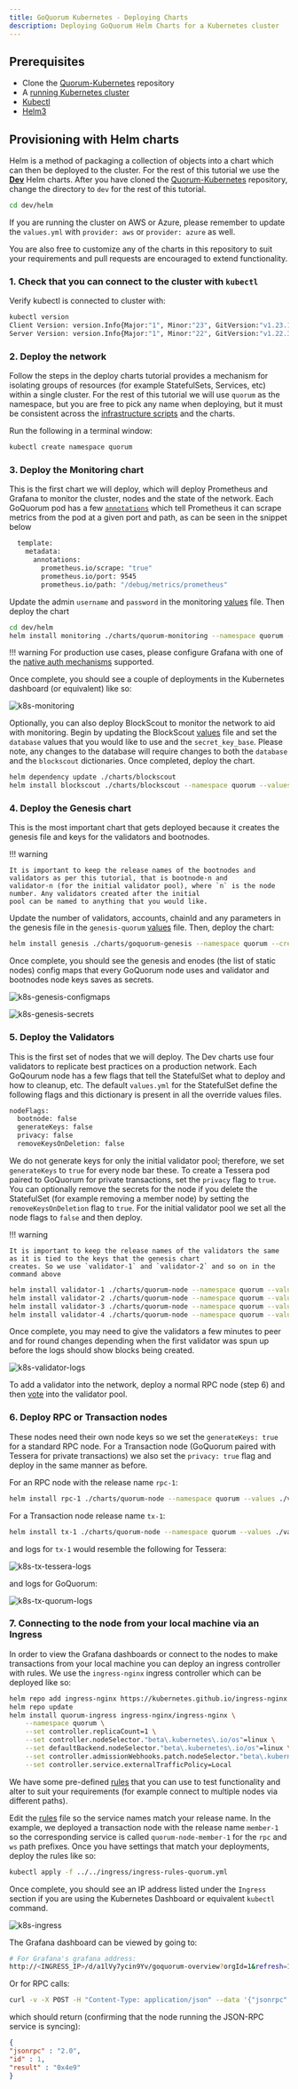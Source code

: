 ```yaml
---
title: GoQuorum Kubernetes - Deploying Charts
description: Deploying GoQuorum Helm Charts for a Kubernetes cluster
---
```


## Prerequisites

* Clone the [Quorum-Kubernetes](https://github.com/ConsenSys/quorum-kubernetes) repository
* A [running Kubernetes cluster](./create-cluster.md)
* [Kubectl](https://kubernetes.io/docs/tasks/tools/)
* [Helm3](https://helm.sh/docs/intro/install/)

## Provisioning with Helm charts

Helm is a method of packaging a collection of objects into a chart which can then be deployed to the cluster. For the
rest of this tutorial we use the **[Dev](https://github.com/ConsenSys/quorum-kubernetes/tree/master/dev)** Helm charts.
After you have cloned the [Quorum-Kubernetes](https://github.com/ConsenSys/quorum-kubernetes) repository, change
the directory to `dev` for the rest of this tutorial.

```bash
cd dev/helm
```

If you are running the cluster on AWS or Azure, please remember to update the `values.yml` with `provider: aws` or
`provider: azure` as well.

You are also free to customize any of the charts in this repository to suit your requirements and pull requests are
encouraged to extend functionality.

### 1. Check that you can connect to the cluster with `kubectl`

Verify kubectl is connected to cluster with:

```bash
kubectl version
Client Version: version.Info{Major:"1", Minor:"23", GitVersion:"v1.23.1", GitCommit:"86ec240af8cbd1b60bcc4c03c20da9b98005b92e", GitTreeState:"clean", BuildDate:"2021-12-16T11:41:01Z", GoVersion:"go1.17.5", Compiler:"gc", Platform:"linux/amd64"}
Server Version: version.Info{Major:"1", Minor:"22", GitVersion:"v1.22.3", GitCommit:"c92036820499fedefec0f847e2054d824aea6cd1", GitTreeState:"clean", BuildDate:"2021-10-27T18:35:25Z", GoVersion:"go1.16.9", Compiler:"gc", Platform:"linux/amd64"}
```

### 2. Deploy the network

Follow the steps in the deploy charts tutorial  provides a mechanism for isolating groups of resources (for example
StatefulSets, Services, etc) within a single cluster. For the rest of this tutorial we will use `quorum` as the namespace,
but you are free to pick any name when deploying, but it must be consistent across the
[infrastructure scripts](./create-cluster.md) and the charts.

Run the following in a terminal window:

```bash
kubectl create namespace quorum
```

### 3. Deploy the Monitoring chart

This is the first chart we will deploy, which will deploy Prometheus and Grafana to monitor the cluster, nodes and the
state of the network. Each GoQuorum pod has a few
[`annotations`](https://kubernetes.io/docs/concepts/overview/working-with-objects/annotations/) which tell Prometheus
it can scrape metrics from the pod at a given port and path, as can be seen in the snippet below

```bash
  template:
    metadata:
      annotations:
        prometheus.io/scrape: "true"
        prometheus.io/port: 9545
        prometheus.io/path: "/debug/metrics/prometheus"
```

Update the admin `username` and `password` in the monitoring
[values](https://github.com/ConsenSys/quorum-kubernetes/blob/master/dev/helm/values/monitoring.yml) file. Then deploy
the chart

```bash
cd dev/helm
helm install monitoring ./charts/quorum-monitoring --namespace quorum --values ./values/monitoring.yaml
```

!!! warning
    For production use cases, please configure Grafana with one of the
    [native auth mechanisms](https://grafana.com/docs/grafana/latest/auth/) supported.

Once complete, you should see a couple of deployments in the Kubernetes dashboard (or equivalent) like so:

![k8s-monitoring](../../images/kubernetes/kubernetes-monitoring.png)

Optionally, you can also deploy BlockScout to monitor the network to aid with monitoring. Begin by updating the
BlockScout [values](https://github.com/ConsenSys/quorum-kubernetes/blob/master/dev/helm/values/blockscout-goquorum.yml) file
and set the `database` values that you would like to use and the `secret_key_base`. Please note, any changes to
the database will require changes to both the `database` and the `blockscout` dictionaries. Once completed, deploy
the chart.

```bash
helm dependency update ./charts/blockscout
helm install blockscout ./charts/blockscout --namespace quorum --values ./values/blockscout-goquorum.yaml
```

### 4. Deploy the Genesis chart

This is the most important chart that gets deployed because it creates the genesis file and keys for the validators and
bootnodes.

!!! warning

    It is important to keep the release names of the bootnodes and validators as per this tutorial, that is bootnode-n and
    validator-n (for the initial validator pool), where `n` is the node number. Any validators created after the initial
    pool can be named to anything that you would like.

Update the number of validators, accounts, chainId and any parameters in the genesis file in the `genesis-quorum`
[values](https://github.com/ConsenSys/quorum-kubernetes/blob/master/dev/helm/values/genesis-goquorum.yml) file. Then, deploy
the chart:

```bash
helm install genesis ./charts/goquorum-genesis --namespace quorum --create-namespace --values ./values/genesis-goquorum.yml
```

Once complete, you should see the genesis and enodes (the list of static nodes) config maps that every GoQuorum node uses and
validator and bootnodes node keys saves as secrets.

![k8s-genesis-configmaps](../../images/kubernetes/kubernetes-genesis-configmaps.png)

![k8s-genesis-secrets](../../images/kubernetes/kubernetes-genesis-secrets.png)

### 5. Deploy the Validators

This is the first set of nodes that we will deploy. The Dev charts use four validators to replicate best practices on
a production network. Each GoQourum node has a few flags that tell the StatefulSet what to deploy and how to cleanup,
etc. The default `values.yml` for the StatefulSet define the following flags and this dictionary is present in all the
override values files.

```bash
nodeFlags:
  bootnode: false
  generateKeys: false
  privacy: false
  removeKeysOnDeletion: false
```

We do not generate keys for only the initial validator pool; therefore, we set `generateKeys` to `true` for every node
bar these. To create a Tessera pod paired to GoQuorum for private transactions, set the `privacy` flag to `true`. You
can optionally remove the secrets for the node if you delete the StatefulSet (for example removing a member node) by
setting the `removeKeysOnDeletion` flag to `true`. For the initial validator pool we set all the node flags to `false`
and then deploy.

!!! warning

    It is important to keep the release names of the validators the same as it is tied to the keys that the genesis chart
    creates. So we use `validator-1` and `validator-2` and so on in the command above

```bash
helm install validator-1 ./charts/quorum-node --namespace quorum --values ./values/validator.yml
helm install validator-2 ./charts/quorum-node --namespace quorum --values ./values/validator.yml
helm install validator-3 ./charts/quorum-node --namespace quorum --values ./values/validator.yml
helm install validator-4 ./charts/quorum-node --namespace quorum --values ./values/validator.yml
```

Once complete, you may need to give the validators a few minutes to peer and for round changes depending when the first
validator was spun up before the logs should show blocks being created.

![k8s-validator-logs](../../images/kubernetes/kubernetes-validator-logs.png)

To add a validator into the network, deploy a normal RPC node (step 6) and then
[vote](../../tutorials/private-network/adding-removing-ibft-validators.md) into the validator pool.

### 6. Deploy RPC or Transaction nodes

These nodes need their own node keys so we set the `generateKeys: true` for a standard RPC node. For a Transaction node
(GoQuorum paired with Tessera for private transactions) we also set the `privacy: true` flag and deploy in the same manner
as before.

For an RPC node with the release name `rpc-1`:

```bash
helm install rpc-1 ./charts/quorum-node --namespace quorum --values ./values/reader.yml
```

For a Transaction node release name `tx-1`:

```bash
helm install tx-1 ./charts/quorum-node --namespace quorum --values ./values/txnode.yml
```

and logs for `tx-1` would resemble the following for Tessera:

![`k8s-tx-tessera-logs`](../../images/kubernetes/kubernetes-tx-tessera-logs.png)

and logs for GoQuorum:

![`k8s-tx-quorum-logs`](../../images/kubernetes/kubernetes-tx-quorum-logs.png)

### 7. Connecting to the node from your local machine via an Ingress

In order to view the Grafana dashboards or connect to the nodes to make transactions from your local machine you can
deploy an ingress controller with rules. We use the `ingress-nginx` ingress controller which can be deployed like so:

```bash
helm repo add ingress-nginx https://kubernetes.github.io/ingress-nginx
helm repo update
helm install quorum-ingress ingress-nginx/ingress-nginx \
    --namespace quorum \
    --set controller.replicaCount=1 \
    --set controller.nodeSelector."beta\.kubernetes\.io/os"=linux \
    --set defaultBackend.nodeSelector."beta\.kubernetes\.io/os"=linux \
    --set controller.admissionWebhooks.patch.nodeSelector."beta\.kubernetes\.io/os"=linux \
    --set controller.service.externalTrafficPolicy=Local
```

We have some pre-defined
[rules](https://github.com/ConsenSys/quorum-kubernetes/blob/master/ingress/ingress-rules-quorum.yml) that you can use to
test functionality and alter to suit your requirements (for example connect to multiple nodes via different paths).

Edit the [rules](https://github.com/ConsenSys/quorum-kubernetes/blob/master/ingress/ingress-rules-quorum.yml) file so the
service names match your release name. In the example, we deployed a transaction node with the release name `member-1`
so the corresponding service is called `quorum-node-member-1` for the `rpc` and `ws` path prefixes. Once you have settings
that match your deployments, deploy the rules like so:

```bash
kubectl apply -f ../../ingress/ingress-rules-quorum.yml
```

Once complete, you should see an IP address listed under the `Ingress` section if you are using the Kubernetes Dashboard
or equivalent `kubectl` command.

![`k8s-ingress`](../../images/kubernetes/kubernetes-ingress.png)

The Grafana dashboard can be viewed by going to:

```bash
# For Grafana's grafana address:
http://<INGRESS_IP>/d/a1lVy7ycin9Yv/goquorum-overview?orgId=1&refresh=10s
```

Or for RPC calls:

```bash
curl -v -X POST -H "Content-Type: application/json" --data '{"jsonrpc":"2.0","method":"eth_blockNumber","params":[],"id":1}' http://<INGRESS_IP>/rpc
```

which should return (confirming that the node running the JSON-RPC service is syncing):

```json
{
"jsonrpc" : "2.0",
"id" : 1,
"result" : "0x4e9"
}
```
